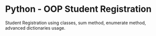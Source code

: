 # Python - OOP Student Registration
Student Registration using classes, sum method, enumerate method, advanced dictionaries usage. 
